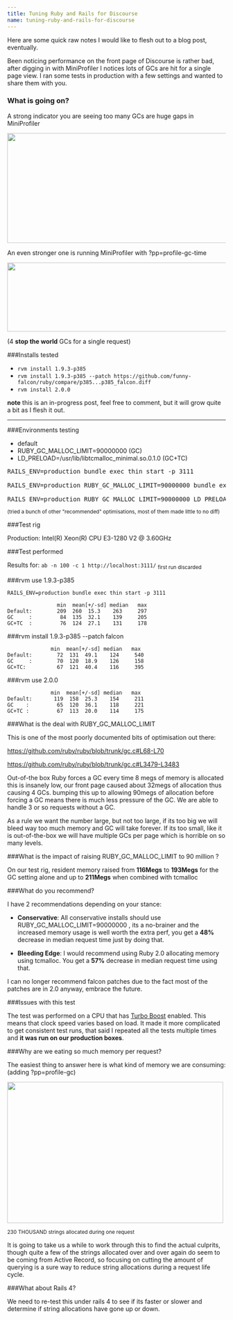 ```yaml
---
title: Tuning Ruby and Rails for Discourse
name: tuning-ruby-and-rails-for-discourse
---
```


Here are some quick raw notes I would like to flesh out to a blog post, eventually. 

Been noticing performance on the front page of Discourse is rather bad, after digging in with MiniProfiler I notices lots of GCs are hit for a single page view. I ran some tests in production with a few settings and wanted to share them with you. 

### What is going on? 

A strong indicator you are seeing too many GCs are huge gaps in MiniProfiler

<img src="/uploads/meta_discourse/414/3609c42a9bac198f.png" width="543" height="253">

An even stronger one is running MiniProfiler with ?pp=profile-gc-time

<img src="/uploads/meta_discourse/415/28e5fa44c7f8d936.png" width="690" height="159">

(4 **stop the world** GCs for a single request) 

###Installs tested


- `rvm install 1.9.3-p385`
- `rvm install 1.9.3-p385 --patch https://github.com/funny-falcon/ruby/compare/p385...p385_falcon.diff` 
- `rvm install 2.0.0`

**note** this is an in-progress post, feel free to comment, but it will grow quite a bit as I flesh it out. 

--- 

###Environments testing

- default 
- RUBY_GC_MALLOC_LIMIT=90000000 (GC)
- LD_PRELOAD=/usr/lib/libtcmalloc_minimal.so.0.1.0 (GC+TC)

<pre>
RAILS_ENV=production bundle exec thin start -p 3111

RAILS_ENV=production RUBY_GC_MALLOC_LIMIT=90000000 bundle exec thin start -p 3111

RAILS_ENV=production RUBY_GC_MALLOC_LIMIT=90000000 LD_PRELOAD=/usr/lib/libtcmalloc_minimal.so.0.1.0 bundle exec thin start -p 3111
</pre>

<sub>(tried a bunch of other "recommended" optimisations, most of them made little to no diff) </sub>

###Test rig

Production:  Intel(R) Xeon(R) CPU E3-1280 V2 @ 3.60GHz

###Test performed

Results for: `ab -n 100 -c 1 http://localhost:3111/`
<sub>first run discarded</sub>


###rvm use 1.9.3-p385

```
RAILS_ENV=production bundle exec thin start -p 3111

                min  mean[+/-sd] median   max
Default:        209  260  15.3    263     297
GC     :         84  135  32.1    139     205
GC+TC  :         76  124  27.1    131     178
```

###rvm install 1.9.3-p385 --patch falcon

```
              min  mean[+/-sd] median   max
Default:        72  131  49.1    124     540
GC     :        70  120  18.9    126     158
GC+TC:          67  121  40.4    116     395

```

###rvm use 2.0.0

```
              min  mean[+/-sd] median   max
Default:       119  158  25.3    154     211
GC    :         65  120  36.1    118     221
GC+TC :         67  113  20.0    114     175

```

###What is the deal with RUBY_GC_MALLOC_LIMIT

This is one of the most poorly documented bits of optimisation out there: 

https://github.com/ruby/ruby/blob/trunk/gc.c#L68-L70

https://github.com/ruby/ruby/blob/trunk/gc.c#L3479-L3483

Out-of-the box Ruby forces a GC every time 8 megs of memory is allocated this is insanely low, our front page caused about 32megs of allocation thus causing 4 GCs. bumping this up to allowing 90megs of allocation before forcing a GC means there is much less pressure of the GC. We are able to handle 3 or so requests without a GC.

As a rule we want the number large, but not too large, if its too big we will bleed way too much memory and GC will take forever. If its too small, like it is out-of-the-box we will have multiple GCs per page which is horrible on so many levels.

###What is the impact of raising RUBY_GC_MALLOC_LIMIT to 90 million ? 

On our test rig, resident memory raised from **116Megs**  to **193Megs** for the GC setting alone and up to **211Megs** when combined with tcmalloc

###What do you recommend?

I have 2 recommendations depending on your stance:

- **Conservative**: All conservative installs should use  RUBY_GC_MALLOC_LIMIT=90000000 , its a no-brainer and the increased memory usage is well worth the extra perf, you get a **48%** decrease in median request time just by doing that. 

- **Bleeding Edge**: I would recommend using Ruby 2.0 allocating memory using tcmalloc. You get a **57%** decrease in median request time using that. 

I can no longer recommend falcon patches due to the fact most of the patches are in 2.0 anyway, embrace the future. 

###Issues with this test 

The test was performed on a CPU that has [Turbo Boost][1] enabled. This means that clock speed varies based on load. It made it more complicated to get consistent test runs, that said I repeated all the tests multiple times and **it was run on our production boxes**. 

###Why are we eating so much memory per request? 

The easiest thing to answer here is what kind of memory we are consuming: (adding ?pp=profile-gc)

<img src="/uploads/meta_discourse/416/551dbb2ba33260b6.png" width="498" height="325">

<sub>230 THOUSAND strings allocated during one request</sub>

It is going to take us a while to work through this to find the actual culprits, though quite a few of the strings allocated over and over again do seem to be coming from Active Record, so focusing on cutting the amount of querying is a sure way to reduce string allocations during a request life cycle. 

###What about Rails 4? 

We need to re-test this under rails 4 to see if its faster or slower and determine if string allocations have gone up or down. 

 
  [1]: http://en.wikipedia.org/wiki/Intel_Turbo_Boost